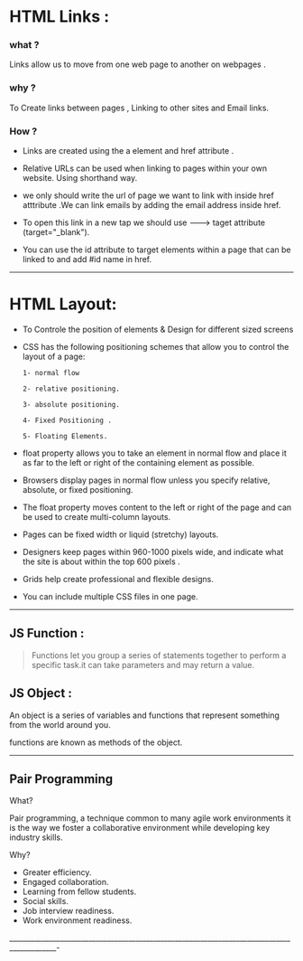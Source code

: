 # HTML Links :

### what ?
Links allow us to move from one web page to another on webpages .
### why ?
To Create links between pages , Linking to other sites and Email links.
### How ?

* Links are created using the a element and href attribute .

* Relative URLs can be used when linking to pages within your own website. Using shorthand way.

* we only should write the url of page we want to link with inside href atttribute .We can link emails by adding the email address inside href.

* To open this link in a new tap we should use ---> taget attribute (target="_blank").

*  You can use the id attribute to target elements within a page that can be linked to and add #id name in href.

______________________________________________________________________________________

# HTML Layout:

* To Controle the position of elements & Design for different sized screens

* CSS has the following positioning schemes that allow you to control the layout of a page:

      1- normal flow 

      2- relative positioning.

      3- absolute positioning.

      4- Fixed Positioning .

      5- Floating Elements.

* float property allows you to take an element in normal flow and place it as far to the left or right of the containing element as possible.
* Browsers display pages in normal flow unless you specify relative, absolute, or fixed positioning.
* The float property moves content to the left or right of the page and can be used to create multi-column layouts. 
* Pages can be fixed width or liquid (stretchy) layouts.
* Designers keep pages within 960-1000 pixels wide, and indicate what the site is about within the top 600 pixels .
* Grids help create professional and flexible designs.
* You can include multiple CSS files in one page.

_________________________________________________________________________________________

## JS Function :

> Functions let you group a series of statements together to perform a specific task.it can take parameters and may return a value.

## JS Object :

An object is a series of variables and functions that represent something from the world around you. 

functions are known as methods of the object. 

____________________________________________________________________________________________

## Pair Programming

What? 

Pair programming, a technique common to many agile work environments it is the way we foster a collaborative environment while developing key industry skills.

Why?

* Greater efficiency.
* Engaged collaboration.
* Learning from fellow students.
* Social skills.
* Job interview readiness.
* Work environment readiness.

















___________________________________________________________________________________________-